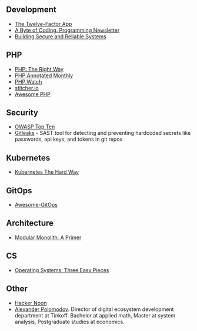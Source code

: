 ## Development
* [The Twelve-Factor App](https://12factor.net/)
* [A Byte of Coding. Programming Newsletter](https://abyteofcoding.alexzdanov.com/)
* [Building Secure and Reliable Systems](https://google.github.io/building-secure-and-reliable-systems/raw/toc.html)

## PHP
* [PHP: The Right Way](https://phptherightway.com/)
* [PHP Annotated Monthly](https://blog.jetbrains.com/phpstorm/tag/php-annotated-monthly/)
* [PHP.Watch](https://php.watch/)
* [stitcher.io](https://stitcher.io/)
* [Awesome PHP](https://github.com/ziadoz/awesome-php)

## Security
* [OWASP Top Ten](https://owasp.org/www-project-top-ten/)
* [Gitleaks](https://github.com/gitleaks/gitleaks) - SAST tool for detecting and preventing hardcoded secrets like passwords, api keys, and tokens in git repos

## Kubernetes
* [Kubernetes The Hard Way](https://github.com/kelseyhightower/kubernetes-the-hard-way)

## GitOps
* [Awesome-GitOps](https://github.com/weaveworks/awesome-gitops)

## Architecture
* [Modular Monolith: A Primer](http://www.kamilgrzybek.com/design/modular-monolith-primer/)

## CS
* [Operating Systems: Three Easy Pieces](https://pages.cs.wisc.edu/~remzi/OSTEP/)

## Other
* [Hacker Noon](https://hackernoon.com/)
* [Alexander Polomodov](https://apolomodov.medium.com/). Director of digital ecosystem development department at Tinkoff. Bachelor at applied math, Master at system analysis, Postgraduate studies at economics.

